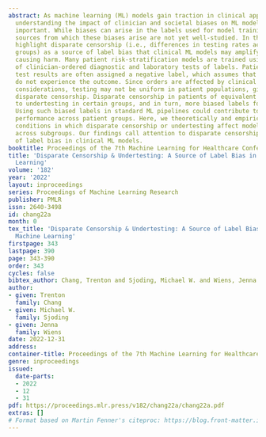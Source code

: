 ```yaml
---
abstract: As machine learning (ML) models gain traction in clinical applications,
  understanding the impact of clinician and societal biases on ML models is increasingly
  important. While biases can arise in the labels used for model training, the many
  sources from which these biases arise are not yet well-studied. In this paper, we
  highlight disparate censorship (i.e., differences in testing rates across patient
  groups) as a source of label bias that clinical ML models may amplify, potentially
  causing harm. Many patient risk-stratification models are trained using the results
  of clinician-ordered diagnostic and laboratory tests of labels. Patients without
  test results are often assigned a negative label, which assumes that untested patients
  do not experience the outcome. Since orders are affected by clinical and resource
  considerations, testing may not be uniform in patient populations, giving rise to
  disparate censorship. Disparate censorship in patients of equivalent risk leads
  to undertesting in certain groups, and in turn, more biased labels for such groups.
  Using such biased labels in standard ML pipelines could contribute to gaps in model
  performance across patient groups. Here, we theoretically and empirically characterize
  conditions in which disparate censorship or undertesting affect model performance
  across subgroups. Our findings call attention to disparate censorship as a source
  of label bias in clinical ML models.
booktitle: Proceedings of the 7th Machine Learning for Healthcare Conference
title: 'Disparate Censorship & Undertesting: A Source of Label Bias in Clinical Machine
  Learning'
volume: '182'
year: '2022'
layout: inproceedings
series: Proceedings of Machine Learning Research
publisher: PMLR
issn: 2640-3498
id: chang22a
month: 0
tex_title: 'Disparate Censorship & Undertesting: A Source of Label Bias in Clinical
  Machine Learning'
firstpage: 343
lastpage: 390
page: 343-390
order: 343
cycles: false
bibtex_author: Chang, Trenton and Sjoding, Michael W. and Wiens, Jenna
author:
- given: Trenton
  family: Chang
- given: Michael W.
  family: Sjoding
- given: Jenna
  family: Wiens
date: 2022-12-31
address:
container-title: Proceedings of the 7th Machine Learning for Healthcare Conference
genre: inproceedings
issued:
  date-parts:
  - 2022
  - 12
  - 31
pdf: https://proceedings.mlr.press/v182/chang22a/chang22a.pdf
extras: []
# Format based on Martin Fenner's citeproc: https://blog.front-matter.io/posts/citeproc-yaml-for-bibliographies/
---
```

